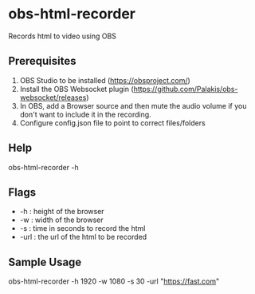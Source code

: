 # obs-html-recorder
Records html to video using OBS

## Prerequisites
1. OBS Studio to be installed (https://obsproject.com/)
2. Install the OBS Websocket plugin (https://github.com/Palakis/obs-websocket/releases)
3. In OBS, add a Browser source and then mute the audio volume if you don't want to include it in the recording.
4. Configure config.json file to point to correct files/folders

## Help
obs-html-recorder -h

## Flags
* -h : height of the browser
* -w : width of the browser
* -s : time in seconds to record the html
* -url : the url of the html to be recorded

## Sample Usage
obs-html-recorder -h 1920 -w 1080 -s 30 -url "https://fast.com"
